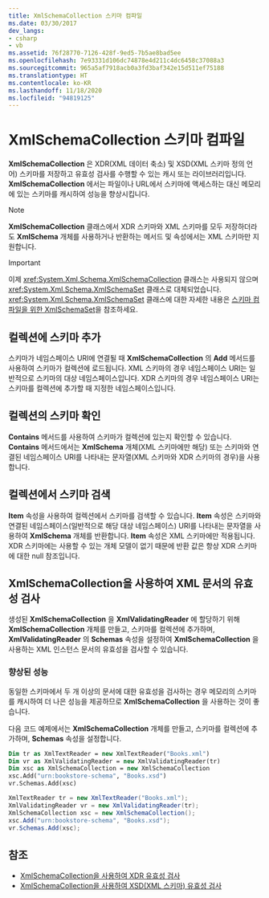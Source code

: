 ```yaml
---
title: XmlSchemaCollection 스키마 컴파일
ms.date: 03/30/2017
dev_langs:
- csharp
- vb
ms.assetid: 76f28770-7126-428f-9ed5-7b5ae8bad5ee
ms.openlocfilehash: 7e93331d106dc74878e4d211c4dc6458c37088a3
ms.sourcegitcommit: 965a5af7918acb0a3fd3baf342e15d511ef75188
ms.translationtype: HT
ms.contentlocale: ko-KR
ms.lasthandoff: 11/18/2020
ms.locfileid: "94819125"
---
```

# <a name="xmlschemacollection-schema-compilation"></a>XmlSchemaCollection 스키마 컴파일
**XmlSchemaCollection** 은 XDR(XML 데이터 축소) 및 XSD(XML 스키마 정의 언어) 스키마를 저장하고 유효성 검사를 수행할 수 있는 캐시 또는 라이브러리입니다. **XmlSchemaCollection** 에서는 파일이나 URL에서 스키마에 액세스하는 대신 메모리에 있는 스키마를 캐시하여 성능을 향상시킵니다.  
  
> [!NOTE]
> **XmlSchemaCollection** 클래스에서 XDR 스키마와 XML 스키마를 모두 저장하더라도 **XmlSchema** 개체를 사용하거나 반환하는 메서드 및 속성에서는 XML 스키마만 지원합니다.  
  
> [!IMPORTANT]
> 이제 <xref:System.Xml.Schema.XmlSchemaCollection> 클래스는 사용되지 않으며 <xref:System.Xml.Schema.XmlSchemaSet> 클래스로 대체되었습니다. <xref:System.Xml.Schema.XmlSchemaSet> 클래스에 대한 자세한 내용은 [스키마 컴파일을 위한 XmlSchemaSet](xmlschemaset-for-schema-compilation.md)을 참조하세요.  
  
## <a name="add-schemas-to-the-collection"></a>컬렉션에 스키마 추가  
 스키마가 네임스페이스 URI에 연결될 때 **XmlSchemaCollection** 의 **Add** 메서드를 사용하여 스키마가 컬렉션에 로드됩니다. XML 스키마의 경우 네임스페이스 URI는 일반적으로 스키마의 대상 네임스페이스입니다. XDR 스키마의 경우 네임스페이스 URI는 스키마를 컬렉션에 추가할 때 지정한 네임스페이스입니다.  
  
## <a name="check-for-a-schema-in-the-collection"></a>컬렉션의 스키마 확인  
 **Contains** 메서드를 사용하여 스키마가 컬렉션에 있는지 확인할 수 있습니다. **Contains** 메서드에서는 **XmlSchema** 개체(XML 스키마에만 해당) 또는 스키마와 연결된 네임스페이스 URI를 나타내는 문자열(XML 스키마와 XDR 스키마의 경우)을 사용합니다.  
  
## <a name="retrieve-a-schema-from-the-collection"></a>컬렉션에서 스키마 검색  
 **Item** 속성을 사용하여 컬렉션에서 스키마를 검색할 수 있습니다. **Item** 속성은 스키마와 연결된 네임스페이스(일반적으로 해당 대상 네임스페이스) URI를 나타내는 문자열을 사용하여 **XmlSchema** 개체를 반환합니다. **Item** 속성은 XML 스키마에만 적용됩니다. XDR 스키마에는 사용할 수 있는 개체 모델이 없기 때문에 반환 값은 항상 XDR 스키마에 대한 null 참조입니다.  
  
## <a name="validate-xml-documents-using-xmlschemacollection"></a>XmlSchemaCollection을 사용하여 XML 문서의 유효성 검사  
 생성된 **XmlSchemaCollection** 을 **XmlValidatingReader** 에 할당하기 위해 **XmlSchemaCollection** 개체를 만들고, 스키마를 컬렉션에 추가하며, **XmlValidatingReader** 의 **Schemas** 속성을 설정하여 **XmlSchemaCollection** 을 사용하는 XML 인스턴스 문서의 유효성을 검사할 수 있습니다.  
  
### <a name="improved-performance"></a>향상된 성능  
 동일한 스키마에서 두 개 이상의 문서에 대한 유효성을 검사하는 경우 메모리의 스키마를 캐시하여 더 나은 성능을 제공하므로 **XmlSchemaCollection** 을 사용하는 것이 좋습니다.  
  
 다음 코드 예제에서는 **XmlSchemaCollection** 개체를 만들고, 스키마를 컬렉션에 추가하며, **Schemas** 속성을 설정합니다.  
  
```vb  
Dim tr as XmlTextReader = new XmlTextReader("Books.xml")  
Dim vr as XmlValidatingReader = new XmlValidatingReader(tr)  
Dim xsc as XmlSchemaCollection = new XmlSchemaCollection  
xsc.Add("urn:bookstore-schema", "Books.xsd")  
vr.Schemas.Add(xsc)  
```  
  
```csharp  
XmlTextReader tr = new XmlTextReader("Books.xml");  
XmlValidatingReader vr = new XmlValidatingReader(tr);  
XmlSchemaCollection xsc = new XmlSchemaCollection();  
xsc.Add("urn:bookstore-schema", "Books.xsd");
vr.Schemas.Add(xsc);  
```  
  
## <a name="see-also"></a>참조

- [XmlSchemaCollection을 사용하여 XDR 유효성 검사](xdr-validation-with-xmlschemacollection.md)
- [XmlSchemaCollection을 사용하여 XSD(XML 스키마) 유효성 검사](xml-schema-xsd-validation-with-xmlschemacollection.md)
